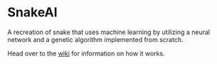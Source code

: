 # SnakeAI
A recreation of snake that uses machine learning by utilizing a neural network and a genetic algorithm implemented from scratch.

Head over to the [wiki][0] for information on how it works.

[0]: https://github.com/jdholtz/SnakeAI/wiki